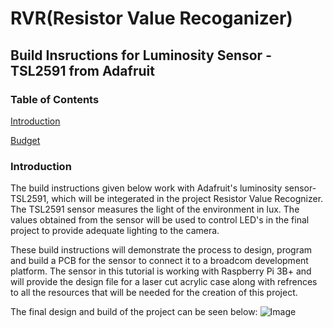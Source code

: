 # RVR(Resistor Value Recoganizer) 
## Build Insructions for Luminosity Sensor - TSL2591 from Adafruit

### Table of Contents 
[Introduction](https://github.com/HusnalK/Resistor-Value-Recognizer-RVR#Introduction)

[Budget](https://github.com/HusnalK/Resistor-Value-Recognizer-RVR#Budget)



### Introduction
The build instructions given below work with Adafruit's luminosity sensor- TSL2591, which will be integerated in the project Resistor Value Recognizer. The TSL2591 sensor measures the light of the environment in lux. The values obtained from the sensor will be used to control LED's in the final project to provide adequate lighting to the camera.

These build instructions will demonstrate the process to design, program and build a PCB for the sensor to connect it to a broadcom development platform. The sensor in this tutorial is working with Raspberry Pi 3B+ and will provide the design file for a laser cut acrylic case  along with refrences to all the resources that will be needed for the creation of this project.

The final design and build of the project can be seen below:
![Image](Images/enclosure.jpg)

